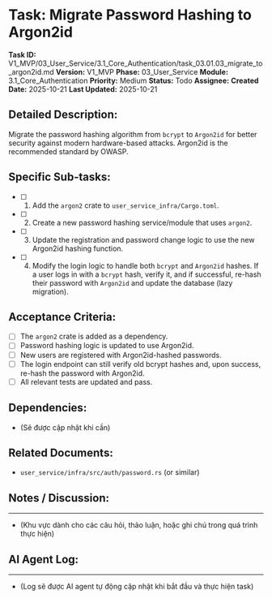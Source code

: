 # Task: Migrate Password Hashing to Argon2id

**Task ID:** V1_MVP/03_User_Service/3.1_Core_Authentication/task_03.01.03_migrate_to_argon2id.md
**Version:** V1_MVP
**Phase:** 03_User_Service
**Module:** 3.1_Core_Authentication
**Priority:** Medium
**Status:** Todo
**Assignee:** 
**Created Date:** 2025-10-21
**Last Updated:** 2025-10-21

## Detailed Description:
Migrate the password hashing algorithm from `bcrypt` to `Argon2id` for better security against modern hardware-based attacks. Argon2id is the recommended standard by OWASP.

## Specific Sub-tasks:
- [ ] 1. Add the `argon2` crate to `user_service_infra/Cargo.toml`.
- [ ] 2. Create a new password hashing service/module that uses `argon2`.
- [ ] 3. Update the registration and password change logic to use the new Argon2id hashing function.
- [ ] 4. Modify the login logic to handle both `bcrypt` and `Argon2id` hashes. If a user logs in with a `bcrypt` hash, verify it, and if successful, re-hash their password with `Argon2id` and update the database (lazy migration).

## Acceptance Criteria:
- [ ] The `argon2` crate is added as a dependency.
- [ ] Password hashing logic is updated to use Argon2id.
- [ ] New users are registered with Argon2id-hashed passwords.
- [ ] The login endpoint can still verify old bcrypt hashes and, upon success, re-hash the password with Argon2id.
- [ ] All relevant tests are updated and pass.

## Dependencies:
*   (Sẽ được cập nhật khi cần)

## Related Documents:
*   `user_service/infra/src/auth/password.rs` (or similar)

## Notes / Discussion:
---
*   (Khu vực dành cho các câu hỏi, thảo luận, hoặc ghi chú trong quá trình thực hiện)

## AI Agent Log:
---
*   (Log sẽ được AI agent tự động cập nhật khi bắt đầu và thực hiện task)
